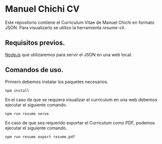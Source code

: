 # Manuel Chichi CV

Este repositorio contiene el Curriculum Vitae de Manuel Chichi en formato JSON. Para visualizarlo se utilizo la herramienta *resume-cli*.

## Requisitos previos.

[NodeJs](https://nodejs.org/es/download/) que utilizaremos para servir el JSON en una web local.

## Comandos de uso.

Primero debemos instalar los paquetes necesarios.
```
npm install
```

En el caso de que se requiera visualizar el curriculum en una web debemos ejecutar el siguiente comando.
```
npm run resume serve
```

En caso de que sea requerido exportar el Curriculum como PDF, podemos ejecutar el siguiente comando.
```
npm run resume export resume.pdf
```